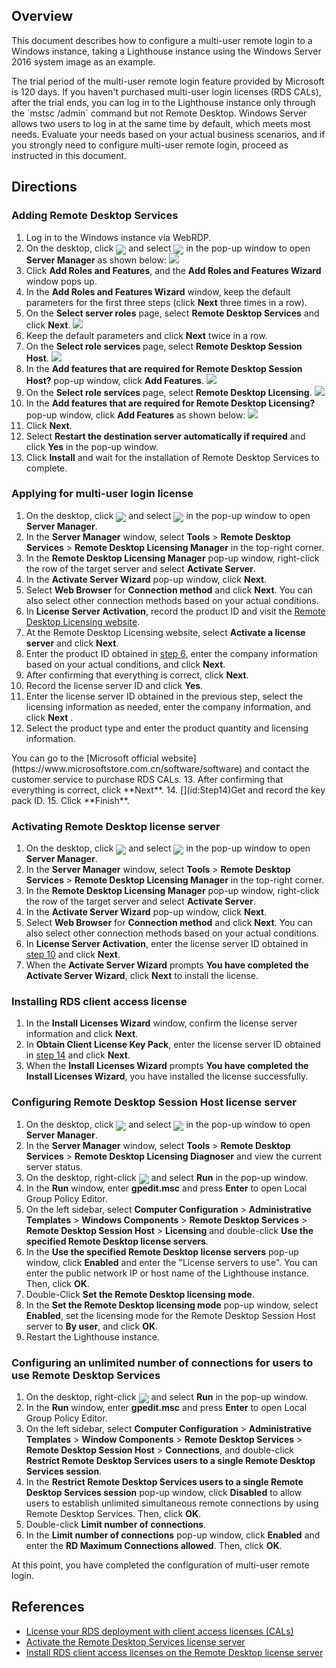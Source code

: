 ## Overview
This document describes how to configure a multi-user remote login to a Windows instance, taking a Lighthouse instance using the Windows Server 2016 system image as an example.

<dx-alert infotype="notice" title="">
The trial period of the multi-user remote login feature provided by Microsoft is 120 days. If you haven't purchased multi-user login licenses (RDS CALs), after the trial ends, you can log in to the Lighthouse instance only through the `mstsc /admin` command but not Remote Desktop. Windows Server allows two users to log in at the same time by default, which meets most needs. Evaluate your needs based on your actual business scenarios, and if you strongly need to configure multi-user remote login, proceed as instructed in this document.
</dx-alert>


## Directions

### Adding Remote Desktop Services
1. Log in to the Windows instance via WebRDP.
2. On the desktop, click <img src="https://qcloudimg.tencent-cloud.cn/raw/10c0728e4d194732be4eb6c1a95e0a8c.png" style="margin: -5px 0px;"/> and select <img src="https://qcloudimg.tencent-cloud.cn/raw/4cee830d425d629700d4569c49d3cb7c.png" style="margin: -5px 0px;"/> in the pop-up window to open **Server Manager** as shown below:
![](https://main.qcloudimg.com/raw/66bb5237846f1dd79e3145bfd82d9257.png)
3. Click **Add Roles and Features**, and the **Add Roles and Features Wizard** window pops up.
4. In the **Add Roles and Features Wizard** window, keep the default parameters for the first three steps (click **Next** three times in a row).
5. On the **Select server roles** page, select **Remote Desktop Services** and click **Next**.
![](https://main.qcloudimg.com/raw/54d329c2667ac5c60ffdc2b74f1fc555.png)
6. Keep the default parameters and click **Next** twice in a row.
7. On the **Select role services** page, select **Remote Desktop Session Host**.
![](https://main.qcloudimg.com/raw/8d24fd515bd363dc020257c2843c5562.png)
8. In the **Add features that are required for Remote Desktop Session Host?** pop-up window, click **Add Features**.
![](https://main.qcloudimg.com/raw/2a33d896c16b1d98012536cdc3776248.png)
9. On the **Select role services** page, select **Remote Desktop Licensing**.
![](https://main.qcloudimg.com/raw/1c908dc77f50488387a2fdbfda08ba35.png)
10. In the **Add features that are required for Remote Desktop Licensing?** pop-up window, click **Add Features** as shown below:
![](https://main.qcloudimg.com/raw/d7aa066366b168ac8a7475155d34ea19.png)
11. Click **Next**.
12. Select **Restart the destination server automatically if required** and click **Yes** in the pop-up window.
13. Click **Install** and wait for the installation of Remote Desktop Services to complete.


### Applying for multi-user login license
1. On the desktop, click <img src="https://qcloudimg.tencent-cloud.cn/raw/10c0728e4d194732be4eb6c1a95e0a8c.png" style="margin: -5px 0px;"/> and select <img src="https://qcloudimg.tencent-cloud.cn/raw/4cee830d425d629700d4569c49d3cb7c.png" style="margin: -5px 0px;"/> in the pop-up window to open **Server Manager**.
2. In the **Server Manager** window, select **Tools** > **Remote Desktop Services** > **Remote Desktop Licensing Manager** in the top-right corner.
3. In the **Remote Desktop Licensing Manager** pop-up window, right-click the row of the target server and select **Activate Server**.
4. In the **Activate Server Wizard** pop-up window, click **Next**.
5. Select **Web Browser** for **Connection method** and click **Next**. You can also select other connection methods based on your actual conditions.
6. [](id:Step6)In **License Server Activation**, record the product ID and visit the [Remote Desktop Licensing website](https://activate.microsoft.com/).
7. At the Remote Desktop Licensing website, select **Activate a license server** and click **Next**.
8. Enter the product ID obtained in [step 6](#Step6), enter the company information based on your actual conditions, and click **Next**.
9. After confirming that everything is correct, click **Next**.
10. [](id:Step10)Record the license server ID and click **Yes**.
11. Enter the license server ID obtained in the previous step, select the licensing information as needed, enter the company information, and click **Next** .
12. Select the product type and enter the product quantity and licensing information.
<dx-alert infotype="explain" title="">
You can go to the [Microsoft official website](https://www.microsoftstore.com.cn/software/software) and contact the customer service to purchase RDS CALs.
</dx-alert>
13. After confirming that everything is correct, click **Next**.
14. [](id:Step14)Get and record the key pack ID.
15. Click **Finish**.


### Activating Remote Desktop license server
1. On the desktop, click <img src="https://qcloudimg.tencent-cloud.cn/raw/10c0728e4d194732be4eb6c1a95e0a8c.png" style="margin: -5px 0px;"/> and select <img src="https://qcloudimg.tencent-cloud.cn/raw/4cee830d425d629700d4569c49d3cb7c.png" style="margin: -5px 0px;"/> in the pop-up window to open **Server Manager**.
2. In the **Server Manager** window, select **Tools** > **Remote Desktop Services** > **Remote Desktop Licensing Manager** in the top-right corner.
3. In the **Remote Desktop Licensing Manager** pop-up window, right-click the row of the target server and select **Activate Server**.
4. In the **Activate Server Wizard** pop-up window, click **Next**.
5. Select **Web Browser** for **Connection method** and click **Next**. You can also select other connection methods based on your actual conditions.
6. In **License Server Activation**, enter the license server ID obtained in [step 10](#Step10) and click **Next**.
7. When the **Activate Server Wizard** prompts **You have completed the Activate Server Wizard**, click **Next** to install the license.


### Installing RDS client access license
1. In the **Install Licenses Wizard** window, confirm the license server information and click **Next**.
2. In **Obtain Client License Key Pack**, enter the license server ID obtained in [step 14](#Step14) and click **Next**.
3. When the **Install Licenses Wizard** prompts **You have completed the Install Licenses Wizard**, you have installed the license successfully.



### Configuring Remote Desktop Session Host license server
1. On the desktop, click <img src="https://qcloudimg.tencent-cloud.cn/raw/10c0728e4d194732be4eb6c1a95e0a8c.png" style="margin: -5px 0px;"/> and select <img src="https://qcloudimg.tencent-cloud.cn/raw/4cee830d425d629700d4569c49d3cb7c.png" style="margin: -5px 0px;"/> in the pop-up window to open **Server Manager**.
2. In the **Server Manager** window, select **Tools** > **Remote Desktop Services** > **Remote Desktop Licensing Diagnoser** and view the current server status.
3. On the desktop, right-click <img src="https://qcloudimg.tencent-cloud.cn/raw/10c0728e4d194732be4eb6c1a95e0a8c.png" style="margin: -5px 0px;"/> and select **Run** in the pop-up window.
4. In the **Run** window, enter **gpedit.msc** and press **Enter** to open Local Group Policy Editor.
5. On the left sidebar, select **Computer Configuration** > **Administrative Templates** > **Windows Components** > **Remote Desktop Services** > **Remote Desktop Session Host** > **Licensing** and double-click **Use the specified Remote Desktop license servers**.
6. In the **Use the specified Remote Desktop license servers** pop-up window, click **Enabled** and enter the "License servers to use". You can enter the public network IP or host name of the Lighthouse instance. Then, click **OK**.
7. Double-Click **Set the Remote Desktop licensing mode**.
8. In the **Set the Remote Desktop licensing mode** pop-up window, select **Enabled**, set the licensing mode for the Remote Desktop Session Host server to **By user**, and click **OK**.
9. Restart the Lighthouse instance.


### Configuring an unlimited number of connections for users to use Remote Desktop Services
1. On the desktop, right-click <img src="https://qcloudimg.tencent-cloud.cn/raw/10c0728e4d194732be4eb6c1a95e0a8c.png" style="margin: -5px 0px;"/> and select **Run** in the pop-up window.
2. In the **Run** window, enter **gpedit.msc** and press **Enter** to open Local Group Policy Editor.
3. On the left sidebar, select **Computer Configuration** > **Administrative Templates** > **Window Components** > **Remote Desktop Services** > **Remote Desktop Session Host** > **Connections**, and double-click **Restrict Remote Desktop Services users to a single Remote Desktop Services session**.
4. In the **Restrict Remote Desktop Services users to a single Remote Desktop Services session** pop-up window, click **Disabled** to allow users to establish unlimited simultaneous remote connections by using Remote Desktop Services. Then, click **OK**.
5. Double-click **Limit number of connections**.
6. In the **Limit number of connections** pop-up window, click **Enabled** and enter the **RD Maximum Connections allowed**. Then, click **OK**.


At this point, you have completed the configuration of multi-user remote login.

## References
- [License your RDS deployment with client access licenses (CALs)](https://docs.microsoft.com/en-us/windows-server/remote/remote-desktop-services/rds-client-access-license)
- [Activate the Remote Desktop Services license server](https://docs.microsoft.com/en-us/windows-server/remote/remote-desktop-services/rds-activate-license-server)
- [Install RDS client access licenses on the Remote Desktop license server](https://docs.microsoft.com/en-us/windows-server/remote/remote-desktop-services/rds-install-cals)


